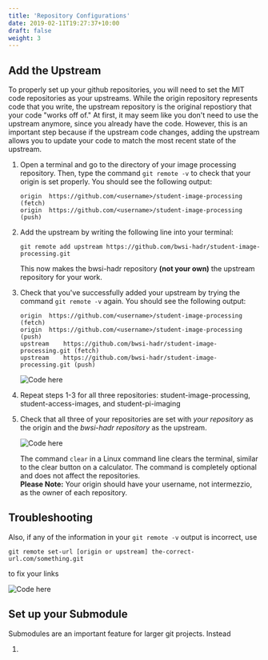 ```yaml
---
title: 'Repository Configurations'
date: 2019-02-11T19:27:37+10:00
draft: false
weight: 3
---
```


## Add the Upstream

To properly set up your github repositories, you will need to set the MIT code repositories as your upstreams. While the origin repository represents code that you write, the upstream repository is the original repostiory that your code "works off of." At first, it may seem like you don't need to use the upstream anymore, since you already have the code. However, this is an important step because if the upstream code changes, adding the upstream allows you to update your code to match the most recent state of the upstream.

1. Open a terminal and go to the directory of your image processing repository. Then, type the command `git remote -v` to check that your origin is set properly. You should see the following output:
	```
	origin	https://github.com/<username>/student-image-processing (fetch)
	origin	https://github.com/<username>/student-image-processing (push)
	```

2. Add the upstream by writing the following line into your terminal:
	```
	git remote add upstream https://github.com/bwsi-hadr/student-image-processing.git
	```
	This now makes the bwsi-hadr repository **(not your own)** the upstream repository for your work.

3. Check that you've successfully added your upstream by trying the command `git remote -v` again. You should see the following output:
	```
	origin	https://github.com/<username>/student-image-processing (fetch)
	origin	https://github.com/<username>/student-image-processing (push)
	upstream	https://github.com/bwsi-hadr/student-image-processing.git (fetch)
	upstream	https://github.com/bwsi-hadr/student-image-processing.git (push)
	```

	![Code here](/JEFFRIS/git-remote-v-add-upstream.gif)

4. Repeat steps 1-3 for all three repositories: student-image-processing, student-access-images, and student-pi-imaging

5. Check that all three of your repositories are set with _your repository_ as the origin and the _bwsi-hadr repository_ as the upstream.

	![Code here](/JEFFRIS/git-remote-v-double-check.gif)

	The command `clear` in a Linux command line clears the terminal, similar to the clear button on a calculator. The command is completely optional and does not affect the repositories. <br />
	**Please Note:** Your origin should have your username, not intermezzio, as the owner of each repository. 

## Troubleshooting

Also, if any of the information in your `git remote -v` output is incorrect, use <br />
```
git remote set-url [origin or upstream] the-correct-url.com/something.git
```
to fix your links

![Code here](/JEFFRIS/git-remote-set-url.gif)

## Set up your Submodule

Submodules are an important feature for larger git projects. Instead 

1. 